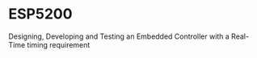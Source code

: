 # ESP5200
Designing, Developing and Testing an Embedded Controller with a Real-Time timing requirement

